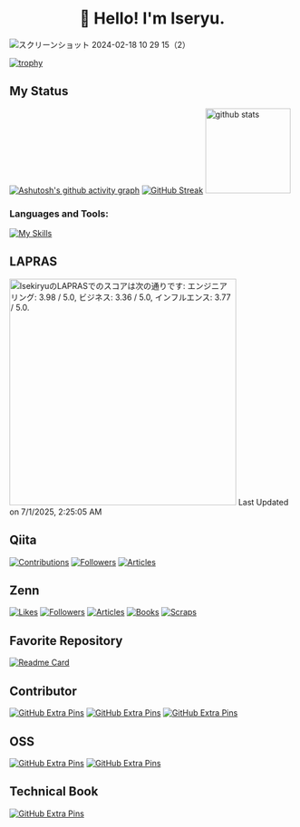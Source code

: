 <h1 align="center">👋 Hello! I'm Iseryu.</h1>

![スクリーンショット 2024-02-18 10 29 15（2）](https://github.com/iseruuuuu/iseruuuuu/assets/67954894/36435beb-46a8-4d83-bce5-61c21047a7d9)

[![trophy](https://github-profile-trophy.vercel.app/?username=iseruuuuu)](https://github.com/iseruuuuu/github-profile-trophy)

##  My Status

 
[![Ashutosh's github activity graph](https://github-readme-activity-graph.vercel.app/graph?username=iseruuuuu&theme=github-light)](https://github.com/iseruuuuu/github-readme-activity-graph)
[![GitHub Streak](https://streak-stats.demolab.com?user=iseruuuuu&theme=transparent&border_radius=8.8&date_format=n%2Fj%5B%2FY%5D)](https://git.io/streak-stats)
<img alt="github stats" height="150px" src="https://github-readme-stats.vercel.app/api?username=iseruuuuu&count_private=true&theme=light" />


<h3 align="left">Languages and Tools:</h3>

[![My Skills](https://skillicons.dev/icons?i=dart,flutter,github,git,androidstudio,swift,figma,&perline=10&theme=light)](https://skillicons.dev)

 ## LAPRAS

<!--START_SECTION:lapras-card-->
<p ><a href="https://lapras.com/public/Isekiryu" target="_blank" rel="noopener noreferrer"><img alt="IsekiryuのLAPRASでのスコアは次の通りです: エンジニアリング: 3.98 / 5.0, ビジネス: 3.36 / 5.0, インフルエンス: 3.77 / 5.0." src="https://lapras-card-generator.vercel.app/api/svg?e=3.98&b=3.36&i=3.77&b1=%23000000&b2=%23e1e1e1&i1=%23ffffff&i2=%23080202&l=ja" width="400" ></a>  
Last Updated on 7/1/2025, 2:25:05 AM</p>
<!--END_SECTION:lapras-card-->

 ## Qiita
 [![Contributions](https://badgen.org/img/qiita/isekiryu/contributions?style=for-the-badge)](https://qiita.com/isekiryu)
 [![Followers](https://badgen.org/img/qiita/isekiryu/followers?style=for-the-badge)](https://qiita.com/isekiryu)
 [![Articles](https://badgen.org/img/qiita/isekiryu/articles?style=for-the-badge)](https://qiita.com/isekiryu)
  

  ## Zenn
  [![Likes](https://badgen.org/img/zenn/iseki/likes?style=for-the-badge)](https://zenn.dev/iseki)
  [![Followers](https://badgen.org/img/zenn/iseki/followers?style=for-the-badge)](https://zenn.dev/iseki)
  [![Articles](https://badgen.org/img/zenn/iseki/articles?style=for-the-badge)](https://zenn.dev/iseki)
  [![Books](https://badgen.org/img/zenn/iseki/books?style=for-the-badge)](https://zenn.dev/iseki?tab=books)
  [![Scraps](https://badgen.org/img/zenn/iseki/scraps?style=for-the-badge)](https://zenn.dev/iseki?tab=scraps)
  
  
  ## Favorite Repository
  [![Readme Card](https://github-readme-stats.vercel.app/api/pin/?username=iseruuuuu&repo=food_gram_app)](https://github.com/iseruuuuu/food_gram_app)


  ## Contributor
  [![GitHub Extra Pins](https://github-readme-stats.vercel.app/api/pin/?username=FlutterKaigi&repo=2023)](https://github.com/FlutterKaigi/2023)
  [![GitHub Extra Pins](https://github-readme-stats.vercel.app/api/pin/?username=FlutterKaigi&repo=2024)](https://github.com/FlutterKaigi/2024)
  [![GitHub Extra Pins](https://github-readme-stats.vercel.app/api/pin/?username=FlutterKaigi&repo=2025)](https://github.com/FlutterKaigi/2025)


  ## OSS  
  [![GitHub Extra Pins](https://github-readme-stats.vercel.app/api/pin/?username=yumemi-inc&repo=flutter-mobile-project-template)](https://github.com/yumemi-inc/flutter-mobile-project-template)
  [![GitHub Extra Pins](https://github-readme-stats.vercel.app/api/pin/?username=yumemi-inc&repo=flutter-yumemi-lints)]([https://github.com/yumemi-inc/flutter-mobile-project-template](https://github.com/yumemi-inc/flutter-yumemi-lints))
  
  
  ## Technical Book
  [![GitHub Extra Pins](https://github-readme-stats.vercel.app/api/pin/?username=yumemi-inc&repo=daigirin-tbf16)](https://github.com/yumemi-inc/daigirin-tbf16)


  

  
  
